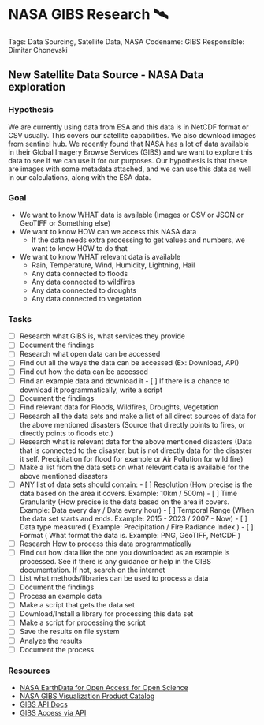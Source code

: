 # NASA GIBS Research 🛰

Tags: Data Sourcing, Satellite Data, NASA
Codename: GIBS
Responsible: Dimitar Chonevski

## New Satellite Data Source - NASA Data exploration

### Hypothesis

We are currently using data from ESA and this data is in NetCDF format or CSV usually. This covers our satellite capabilities. We also download images from sentinel hub. We recently found that NASA has a lot of data available in their Global Imagery Browse Services (GIBS) and we want to explore this data to see if we can use it for our purposes. Our hypothesis is that these are images with some metadata attached, and we can use this data as well in our calculations, along with the ESA data.

### Goal

- We want to know WHAT data is available (Images or CSV or JSON or GeoTIFF or Something else)
- We want to know HOW can we access this NASA data
  - If the data needs extra processing to get values and numbers, we want to know HOW to do that
- We want to know WHAT relevant data is available
  - Rain, Temperature, Wind, Humidity, Lightning, Hail
  - Any data connected to floods
  - Any data connected to wildfires
  - Any data connected to droughts
  - Any data connected to vegetation

### Tasks

- [ ]  Research what GIBS is, what services they provide
  - [ ]  Document the findings
- [ ]  Research what open data can be accessed
  - [ ]  Find out all the ways the data can be accessed (Ex: Download, API)
  - [ ]  Find out how the data can be accessed
  - [ ]  Find an example data and download it
    - [ ]  If there is a chance to download it programmatically, write a script
  - [ ]  Document the findings
- [ ]  Find relevant data for Floods, Wildfires, Droughts, Vegetation
  - [ ]  Research all the data sets and make a list of all direct sources of data for the above mentioned disasters (Source that directly points to fires, or directly points to floods etc.)
  - [ ]  Research what is relevant data for the above mentioned disasters (Data that is connected to the disaster, but is not directly data for the disaster it self. Precipitation for flood for example or Air Pollution for wild fire)
  - [ ]  Make a list from the data sets on what relevant data is available for the above mentioned disasters
  - [ ]  ANY list of data sets should contain:
    - [ ]  Resolution (How precise is the data based on the area it covers. Example: 10km / 500m)
    - [ ]  Time Granularity (How precise is the data based on the area it covers. Example: Data every day / Data every hour)
    - [ ]  Temporal Range (When the data set starts and ends. Example: 2015 - 2023 / 2007 - Now)
    - [ ]  Data type measured ( Example: Precipitation / Fire Radiance Index )
    - [ ]  Format ( What format the data is. Example: PNG, GeoTIFF, NetCDF )
- [ ]  Research How to process this data programmatically
  - [ ]  Find out how data like the one you downloaded as an example is processed. See if there is any guidance or help in the GIBS documentation. If not, search on the internet
  - [ ]  List what methods/libraries can be used to process a data
  - [ ]  Document the findings
- [ ]  Process an example data
  - [ ]  Make a script that gets the data set
  - [ ]  Download/Install a library for processing this data set
  - [ ]  Make a script for processing the script
  - [ ]  Save the results on file system
  - [ ]  Analyze the results
  - [ ]  Document the process

### Resources

- [NASA EarthData for Open Access for Open Science](https://www.earthdata.nasa.gov/eosdis/science-system-description/eosdis-components/gibs)
- [NASA GIBS Visualization Product Catalog](https://nasa-gibs.github.io/gibs-api-docs/available-visualizations/#visualization-product-catalog)
- [GIBS API Docs](https://nasa-gibs.github.io/gibs-api-docs/)
- [GIBS Access via API](https://nasa-gibs.github.io/gibs-api-docs/python-usage/)
